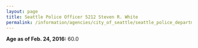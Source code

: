 ```yaml
---
layout: page
title: Seattle Police Officer 5212 Steven R. White
permalink: /information/agencies/city_of_seattle/seattle_police_department/copbook/5212/
---
```


**Age as of Feb. 24, 2016:** 60.0
